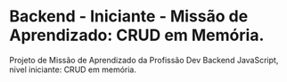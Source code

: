 # Backend - Iniciante - Missão de Aprendizado: CRUD em Memória.
Projeto de Missão de Aprendizado da Profissão Dev Backend JavaScript, nivel iniciante: CRUD em memória.
